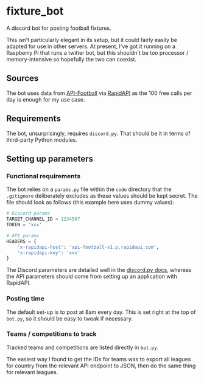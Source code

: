 # fixture_bot
A discord bot for posting football fixtures.

This isn't particularly elegant in its setup, but it could fairly easily be 
adapted for use in other servers. At present, I've got it running on a Raspberry
Pi that runs a twitter bot, but this shouldn't be too processor / 
memory-intensive so hopefully the two can coexist.

## Sources
The bot uses data from [API-Football](https://www.api-football.com/) via
[RapidAPI](https://rapidapi.com/api-sports/api/api-football) as the 100 free 
calls per day is enough for my use case.

## Requirements
The bot, unsurprisingly, requires `discord.py`. That should be it in terms of 
third-party Python modules.

## Setting up parameters
### Functional requirements
The bot relies on a `params.py` file within the `code` directory that the `.gitignore` deliberately excludes
as these values should be kept secret. The file should look as follows (this
example here uses dummy values):

```python
# Discord params
TARGET_CHANNEL_ID = 1234567
TOKEN = 'xxx'

# API params
HEADERS = {
    'x-rapidapi-host': 'api-football-v1.p.rapidapi.com',
    'x-rapidapi-key': 'xxx'
}
```

The Discord parameters are detailed well in the 
[discord.py docs](https://discordpy.readthedocs.io/en/latest/), whereas the
API parameters should come from setting up an application with RapidAPI.

### Posting time
The default set-up is to post at 8am every day. This is set right at the top
of `bot.py`, so it should be easy to tweak if necessary.

### Teams / competitions to track
Tracked teams and competitions are listed directly in `bot.py`.

The easiest way I found to get the IDs for teams was to export all leagues for 
country from the relevant API endpoint to JSON, then do the same thing for 
relevant leagues.
